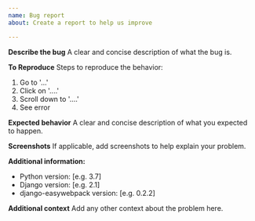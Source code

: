 ```yaml
---
name: Bug report
about: Create a report to help us improve

---
```


**Describe the bug**
A clear and concise description of what the bug is.

**To Reproduce**
Steps to reproduce the behavior:
1. Go to '...'
2. Click on '....'
3. Scroll down to '....'
4. See error

**Expected behavior**
A clear and concise description of what you expected to happen.

**Screenshots**
If applicable, add screenshots to help explain your problem.

**Additional information:**
 - Python version: [e.g. 3.7]
 - Django version: [e.g. 2.1]
 - django-easywebpack version: [e.g. 0.2.2]

**Additional context**
Add any other context about the problem here.
